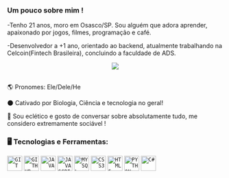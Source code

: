 ### Um pouco sobre mim !

-Tenho 21 anos, moro em Osasco/SP. Sou alguém que adora aprender, apaixonado por jogos, filmes, programação e café. 

-Desenvolvedor a +1 ano, orientado ao backend, atualmente trabalhando na Celcoin(Fintech Brasileira), concluindo a faculdade de ADS.

<p align="center">
  <img src="https://i.imgur.com/DnUrCmL.gif">
  
  </br>
</br>
<div display="inline-block">
 <p align="left"> 🌎 Pronomes: Ele/Dele/He</p>
 <p align="left"> 🌑 Cativado por Biologia, Ciência e tecnologia no geral!</p>
 <p align="left"> 🧪 Sou  eclético e gosto de conversar sobre absolutamente tudo, me considero extremamente sociável !</p>
</div>

### 🖥️ Tecnologias e Ferramentas: 
<code><img width="35px" src="https://cdn.jsdelivr.net/gh/devicons/devicon/icons/git/git-original.svg" title = "GIT"/></code>
<code><img width="35px" src="https://cdn.jsdelivr.net/gh/devicons/devicon/icons/github/github-original.svg" title = "GITHUB"/></code>
<code><img width="35px" src="https://cdn.jsdelivr.net/gh/devicons/devicon/icons/java/java-original.svg" title = "JAVA"/></code>
<code><img width="35px" src="https://cdn.jsdelivr.net/gh/devicons/devicon/icons/javascript/javascript-original.svg" title = "JAVASCRIPT"/></code>
<code><img width="35px" src="https://cdn.jsdelivr.net/gh/devicons/devicon/icons/mysql/mysql-original.svg" title = "MYSQL"/></code>
<code><img width="35px" src="https://cdn.jsdelivr.net/gh/devicons/devicon/icons/css3/css3-original-wordmark.svg" title = "CSS3"/></code>
<code><img width="35px" src="https://cdn.jsdelivr.net/gh/devicons/devicon/icons/html5/html5-original-wordmark.svg" title = "HTML5"/></code>
<code><img width="35px" src="https://cdn.jsdelivr.net/gh/devicons/devicon/icons/python/python-plain.svg" title = "PYTHON"/></code>
<code><img width="35px" src="https://static-00.iconduck.com/assets.00/c-sharp-c-icon-1822x2048-wuf3ijab.png" title = "C#"/></code>

 </div>
